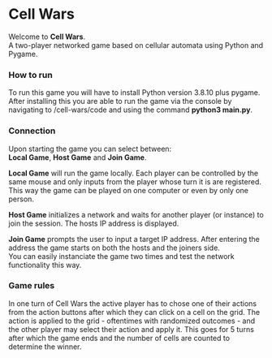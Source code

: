 # Cell Wars
Welcome to **Cell Wars**. 
<br>A two-player networked game based on cellular automata using Python and Pygame.

### How to run

To run this game you will have to install Python version 3.8.10 plus pygame. After installing this you are able to run the game
via the console by navigating to /cell-wars/code and using the command **python3 main.py**.

### Connection

Upon starting the game you can select between:
<br>**Local Game**, **Host Game** and **Join Game**.

**Local Game** will run the game locally. Each player can be controlled by the same mouse and only inputs 
from the player whose turn it is are registered. This way the game can be played on one computer or even by only one person.

**Host Game** initializes a network and waits for another player (or instance) to join the session. The hosts IP address
is displayed.

**Join Game** prompts the user to input a target IP address. After entering the address the game starts on both the hosts and the joiners side.
<br> You can easily instanciate the game two times and test the network functionality this way.

### Game rules

In one turn of Cell Wars the active player has to chose one of their actions from the action buttons after which they
can click on a cell on the grid. The action is applied to the grid - oftentimes with randomized outcomes - and the other player may
select their action and apply it. This goes for 5 turns after which the game ends and the number of cells are counted to determine the winner.
